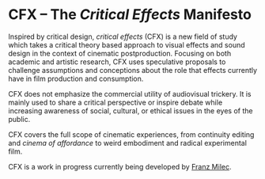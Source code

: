 # CFX – The *Critical Effects* Manifesto

Inspired by critical design, *critical effects* (CFX) is  a new field of study which takes a critical theory based approach to visual effects and sound design in the context of cinematic postproduction. Focusing on both academic and artistic research, CFX uses speculative proposals to challenge assumptions and conceptions about the role that effects currently have in film production and consumption.

CFX does not emphasize the commercial utility of audiovisual trickery. It is mainly used to share a critical perspective or inspire debate while increasing awareness of social, cultural, or ethical issues in the eyes of the public.

CFX covers the full scope of cinematic experiences, from continuity editing and *cinema of affordance* to weird embodiment and radical experimental film.

CFX is a work in progress currently being developed by [Franz Milec](https://franzmilec.com).

